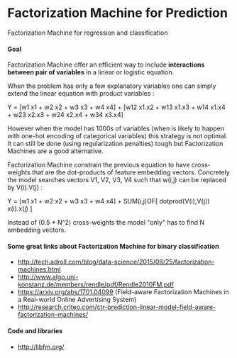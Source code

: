 # Factorization Machine for Prediction
Factorization Machine for regression and classification


#### Goal
Factorization Machine offer an efficient way to include **interactions between pair of variables** in a linear or logistic equation.

When the problem has only a few explanatory variables one can simply extend the linear equation with product variables :

Y = [w1 x1 + w2 x2 + w3 x3 + w4 x4] + [w12 x1.x2 + w13 x1.x3 + w14 x1.x4 + w23 x2.x3 + w24 x2.x4 + w34 x3.x4]

However when the model has 1000s of variables (when is likely to happen with one-hot encoding of categorical variables) this strategy is not optimal. It can still be done (using regularization penalties) tough but Factorization Machines are a good alternative.

Factorization Machine constrain the previous equation to have cross-weights that are the dot-products of feature embedding vectors. Concretely the model searches vectors V1, V2, V3, V4 such that w(i,j) can be replaced by V(i).V(j) :

Y = [w1 x1 + w2 x2 + w3 x3 + w4 x4] + SUM(i,j)OF[ dotprod(V(i),V(j)) x(i).x(j) ]

Instead of (0.5 * N^2) cross-weights the model "only" has to find N embedding vectors.


#### Some great links about Factorization Machine for binary classification
- http://tech.adroll.com/blog/data-science/2015/08/25/factorization-machines.html
- http://www.algo.uni-konstanz.de/members/rendle/pdf/Rendle2010FM.pdf
- https://arxiv.org/abs/1701.04099 (Field-aware Factorization Machines in a Real-world Online Advertising System)
- http://research.criteo.com/ctr-prediction-linear-model-field-aware-factorization-machines/


#### Code and libraries
- http://libfm.org/
